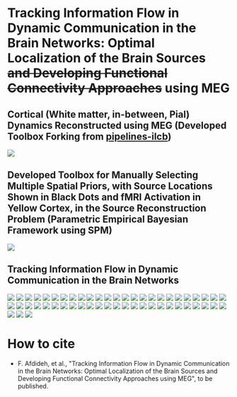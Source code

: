 # Tracking Information Flow in Dynamic Communication in the Brain Networks: Optimal Localization of the Brain Sources ~~and Developing Functional Connectivity Approaches~~ using MEG

## Cortical (White matter, in-between, Pial) Dynamics Reconstructed using MEG (Developed Toolbox Forking from [pipelines-ilcb](https://github.com/brovelli/pipelines-ilcb))
![](ppt/whiteInbetweenPial-layer-source-space.gif)

## Developed Toolbox for Manually Selecting Multiple Spatial Priors, with Source Locations Shown in Black Dots and fMRI Activation in Yellow Cortex, in the Source Reconstruction Problem (Parametric Empirical Bayesian Framework using SPM)
![](ppt/spatialPriorManualSelection.gif)

## Tracking Information Flow in Dynamic Communication in the Brain Networks
![](ppt/Diapositive1.PNG)
![](ppt/Diapositive2.PNG)
![](ppt/Diapositive3.PNG)
![](ppt/Diapositive4.PNG)
![](ppt/Diapositive5.PNG)
![](ppt/Diapositive6.PNG)
![](ppt/Diapositive7.PNG)
![](ppt/Diapositive8.PNG)
![](ppt/Diapositive9.PNG)
![](ppt/Diapositive10.PNG)
![](ppt/Diapositive11.PNG)
![](ppt/Diapositive12.PNG)
![](ppt/Diapositive13.PNG)
![](ppt/Diapositive14.PNG)
![](ppt/Diapositive15.PNG)
![](ppt/Diapositive16.PNG)
![](ppt/Diapositive17.PNG)
![](ppt/Diapositive18.PNG)
![](ppt/Diapositive19.PNG)
![](ppt/Diapositive20.PNG)
![](ppt/Diapositive21.PNG)
![](ppt/Diapositive22.PNG)
![](ppt/Diapositive23.PNG)
![](ppt/Diapositive24.PNG)
![](ppt/Diapositive25.PNG)
![](ppt/Diapositive26.PNG)
![](ppt/Diapositive27.PNG)
![](ppt/Diapositive28.PNG)
![](ppt/Diapositive29.PNG)
![](ppt/Diapositive30.PNG)
![](ppt/Diapositive31.PNG)
![](ppt/Diapositive32.PNG)
![](ppt/Diapositive33.PNG)
![](ppt/Diapositive34.PNG)
![](ppt/Diapositive35.PNG)
![](ppt/Diapositive36.PNG)
![](ppt/Diapositive37.PNG)
![](ppt/Diapositive38.PNG)
![](ppt/Diapositive39.PNG)
![](ppt/Diapositive40.PNG)
![](ppt/Diapositive41.PNG)
![](ppt/Diapositive42.PNG)
![](ppt/Diapositive43.PNG)
![](ppt/Diapositive44.PNG)
![](ppt/Diapositive45.PNG)
![](ppt/Diapositive46.PNG)
![](ppt/Diapositive47.PNG)
![](ppt/Diapositive48.PNG)
![](ppt/Diapositive49.PNG)
![](ppt/Diapositive50.PNG)
![](ppt/Diapositive51.PNG)
![](ppt/Diapositive52.PNG)
![](ppt/Diapositive53.PNG)

# How to cite
* F. Afdideh, et al., "Tracking Information Flow in Dynamic Communication in the Brain Networks: Optimal Localization of the Brain Sources and Developing Functional Connectivity Approaches using MEG", to be published.
